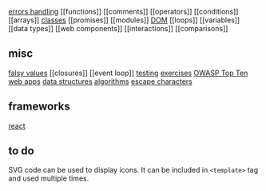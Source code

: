 [errors handling](errors-handling)
[[functions]]
[[comments]]
[[operators]]
[[conditions]]
[[arrays]]
[classes](classes)
[[promises]]
[[modules]]
[DOM](DOM)
[[loops]]
[[variables]]
[[data types]]
[[web components]]
[[interactions]]
[[comparisons]]

## misc

[falsy values](falsy-values)
[[closures]]
[[event loop]]
[testing](testing)
[exercises](exercises)
[OWASP Top Ten](owasp-top-ten)
[web apps](web-apps)
[data structures](data-structures)
[algorithms](algorithms)
[escape characters](escape-characters)

## frameworks
[react](react)

## to do
SVG code can be used to display icons. It can be included in `<template>` tag and used multiple times.